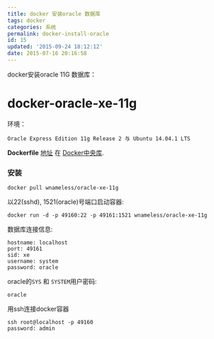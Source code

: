```yaml
---
title: docker 安装oracle 数据库
tags: docker
categories: 系统
permalink: docker-install-oracle
id: 15
updated: '2015-09-24 18:12:12'
date: 2015-07-16 20:16:58
---
```


docker安装oracle 11G 数据库：

docker-oracle-xe-11g
============================

环境：

`Oracle Express Edition 11g Release 2 与 Ubuntu 14.04.1 LTS`

**Dockerfile**  [地址](https://registry.hub.docker.com/u/wnameless/oracle-xe-11g/) 在 [Docker中央库](https://registry.hub.docker.com/).

### 安装
```
docker pull wnameless/oracle-xe-11g
```

以22(sshd), 1521(oracle)号端口启动容器:
```
docker run -d -p 49160:22 -p 49161:1521 wnameless/oracle-xe-11g
```

数据库连接信息:
```
hostname: localhost
port: 49161
sid: xe
username: system
password: oracle
```

oracle的`SYS` 和 `SYSTEM`用户密码:
```
oracle
```

用ssh连接docker容器
```
ssh root@localhost -p 49160
password: admin
```
